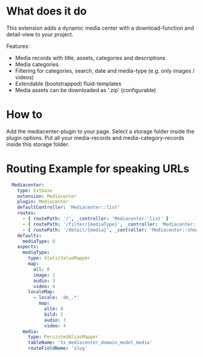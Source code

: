 # What does it do

This extension adds a dynamic media center with a download-function and detail-view to your project.

Features:
* Media records with title, assets, categories and descriptions
* Media categories
* Filtering for categories, search, date and media-type (e.g. only images / videos)
* Extendable (bootstrapped) fluid-templates
* Media assets can be downloaded as '.zip' (configurable)

# How to

Add the mediacenter-plugin to your page. Select a storage folder inside the plugin options.
Put all your media-records and media-category-records inside this storage folder.

# Routing Example for speaking URLs

```yaml
  Mediacenter:
    type: Extbase
    extension: Mediacenter
    plugin: Mediacenter
    defaultController: 'Mediacenter::list'
    routes:
      - { routePath: '/', _controller: 'Mediacenter::list' }
      - { routePath: '/filter/{mediaType}', _controller: 'Mediacenter::filterList' }
      - { routePath: '/detail/{media}', _controller: 'Mediacenter::show' }
    defaults:
      mediaType: 0
    aspects:
      mediaType:
        type: StaticValueMapper
        map:
          all: 0
          image: 2
          audio: 3
          video: 4
        localeMap:
          - locale: 'de_.*'
            map:
              alle: 0
              bild: 2
              audio: 3
              video: 4
      media:
        type: PersistedAliasMapper
        tableName: 'tx_mediacenter_domain_model_media'
        routeFieldName: 'slug'

```
